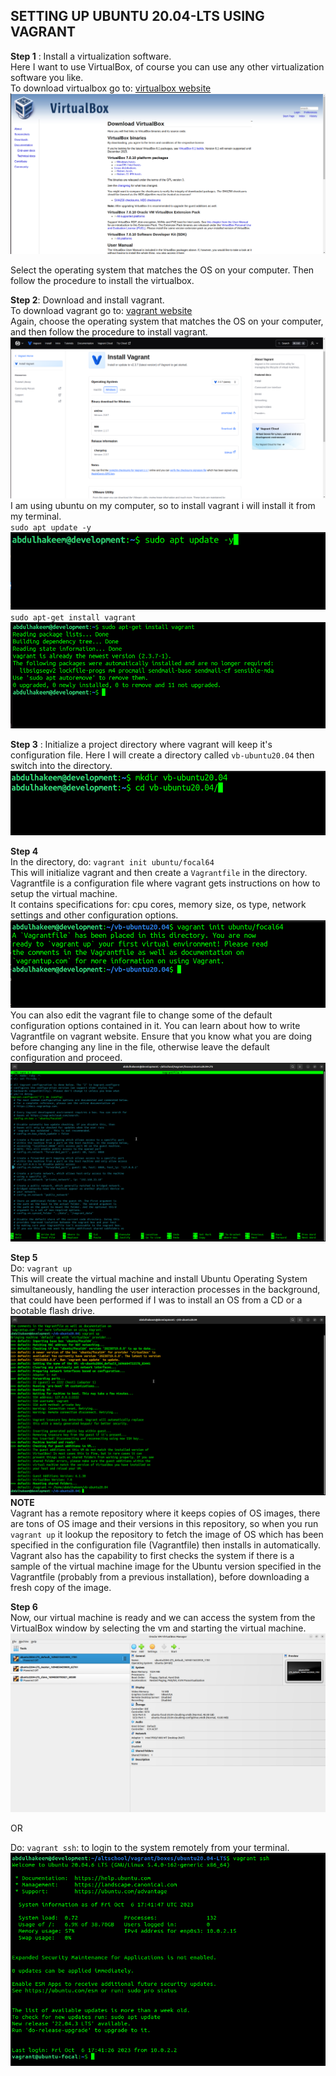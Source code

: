 ## SETTING UP UBUNTU 20.04-LTS USING VAGRANT

**Step 1** : Install a virtualization software.  
Here I want to use VirtualBox, of course you can use any other virtualization software you like.  
To download virtualbox go to: [virtualbox website](https://www.virtualbox.org/wiki/Downloads)
![](./images/1.png)

Select the operating system that matches the OS on your computer. Then follow the procedure to install the virtualbox.

**Step 2**: Download and install vagrant.  
To download vagrant go to: [vagrant website](https://developer.hashicorp.com/vagrant/downloads?product_intent=vagrant)  
Again, choose the operating system that matches the OS on your computer, and then follow the procedure to install vagrant.
![](./images/vagrant2.png)  
I am using ubuntu on my computer, so to install vagrant i will install it from my terminal.  
`sudo apt update -y`  
![](./images/sudo%20apt%20update.png)  
`sudo apt-get install vagrant`
![](./images/sudo%20apt%20install%20vagrant.png)

**Step 3** : Initialize a project directory where vagrant will keep it's configuration file.
Here I will create a directory called `vb-ubuntu20.04` then switch into the directory.
![](./images/2a.png)

**Step 4**  
In the directory, do: `vagrant init ubuntu/focal64`  
This will initialize vagrant and then create a `Vagrantfile` in the directory. Vagrantfile is a configuration file where vagrant gets instructions on how to setup the virtual machine.  
It contains specifications for: cpu cores, memory size, os type, network settings and other configuration options.
![](./images/3a.png)  
You can also edit the vagrant file to change some of the default configuration options contained in it. You can learn about how to write Vagrantfile on vagrant website. Ensure that you know what you are doing before changing any line in the file, otherwise leave the default configuration and proceed.
![](./images/3b.png)

**Step 5**  
Do: `vagrant up`  
This will create the virtual machine and install Ubuntu Operating System simultaneously, handling the user interaction processes in the background, that could have been performed if I was to install an OS from a CD or a bootable flash drive.  
![](./images/4a.png)  
**NOTE**  
Vagrant has a remote repository where it keeps copies of OS images, there are tons of OS image and their versions in this repository, so when you run `vagrant up` it lookup the repository to fetch the image of OS which has been specified in the configuration file (Vagrantfile) then installs in automatically.  
Vagrant also has the capability to first checks the system if there is a sample of the virtual machine image for the Ubuntu version specified in the Vagrantfile (probably from a previous installation), before downloading a fresh copy of the image.

**Step 6**  
Now, our virtual machine is ready and we can access the system from the VirtualBox window by selecting the vm and starting the virtual machine.
![](./images/8a.png)

OR

Do: `vagrant ssh`: to login to the system remotely from your terminal.  
![](./images/9a.png)
